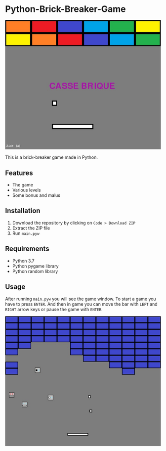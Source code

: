 # Python-Brick-Breaker-Game
![Preview image](./preview/preview.jpg)

This is a brick-breaker game made in Python.
## Features
- The game
- Various levels
- Some bonus and malus
## Installation
1. Download the repository by clicking on `Code > Download ZIP`
2. Extract the ZIP file
3. Run `main.pyw`
## Requirements
- Python 3.7
- Python pygame library
- Python random library
## Usage
After running `main.pyw` you will see the game window. To start a game you have to press `ENTER`. And then in game you can move the bar with `LEFT` and `RIGHT` arrow keys or pause the game with `ENTER`.

![Game capture](./preview/images/1.jpg)